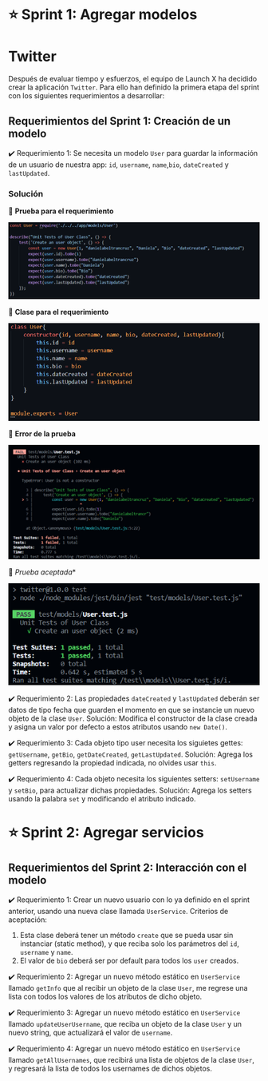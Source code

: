 # ⭐️ Sprint 1: Agregar modelos

# Twitter

Después de evaluar tiempo y esfuerzos, el equipo de Launch X ha decidido crear la aplicación `Twitter`. Para ello han definido la primera etapa del sprint con los siguientes requerimientos a desarrollar:

## Requerimientos del Sprint 1: Creación de un modelo
 
✔️ Requerimiento 1: Se necesita un modelo `User` para guardar la información de un usuario de nuestra app: `id`, `username`, `name`,`bio`, `dateCreated` y `lastUpdated`. 

### Solución

🔵 **Prueba para el requerimiento**

![Prueba para el requerimiento 1](https://github.com/DanielaBeltranCruz/Twitter_App/blob/e87c1c0fdc62e34f2bdd657d5ed25fdc21491910/images/prueba_requerimiento_1.PNG)

🔵 **Clase para el requerimiento**

![Clase para el requerimiento 1](https://github.com/DanielaBeltranCruz/Twitter_App/blob/main/images/requerimiento_clase_1.PNG)

🔵 **Error de la prueba**

![Error del requerimiento 1](https://github.com/DanielaBeltranCruz/Twitter_App/blob/main/images/error_requerimiento_1.PNG)

🔵 *Prueba aceptada**

![Prueba aceptada del requerimiento 1](https://github.com/DanielaBeltranCruz/Twitter_App/blob/main/images/prueba_pass_requerimiento_1.PNG)


✔️ Requerimiento 2: Las propiedades `dateCreated` y `lastUpdated` deberán ser datos de tipo fecha que guarden el momento en que se instancie un nuevo objeto de la clase `User`.
Solución: Modifica el constructor de la clase creada y asigna un valor por defecto a estos atributos usando `new Date()`.
 
✔️ Requerimiento 3: Cada objeto tipo user necesita los siguietes gettes: `getUsername`, `getBio`, `getDateCreated`, `getLastUpdated`.
Solución: Agrega los getters regresando la propiedad indicada, no olvides usar `this`.
 
✔️ Requerimiento 4: Cada objeto necesita los siguientes setters: `setUsername` y `setBio`, para actualizar dichas propiedades.
Solución: Agrega los setters usando la palabra `set` y modificando el atributo indicado.

# ⭐️ Sprint 2: Agregar servicios

## Requerimientos del Sprint 2: Interacción con el modelo
✔️ Requerimiento 1: Crear un nuevo usuario con lo ya definido en el sprint anterior, usando una nueva clase llamada `UserService`.
Criterios de aceptación:
1. Esta clase deberá tener un método `create` que se pueda usar sin instanciar (static method), y que reciba solo los parámetros del `id`, `username` y `name`. 
2. El valor de `bio` deberá ser por default para todos los `user` creados.

✔️ Requerimiento 2: Agregar un nuevo método estático en `UserService` llamado `getInfo` que al recibir un objeto de la clase `User`, me regrese una lista con todos los valores de los atributos de dicho objeto.

✔️ Requerimiento 3: Agregar un nuevo método estático en `UserService` llamado `updateUserUsername`, que reciba un objeto de la clase `User` y un nuevo string, que actualizará el valor de `username`. 

✔️ Requerimiento 4: Agregar un nuevo método estático en `UserService` llamado `getAllUsernames`, que recibirá una lista de objetos de la clase `User`, y regresará la lista de todos los usernames de dichos objetos. 

